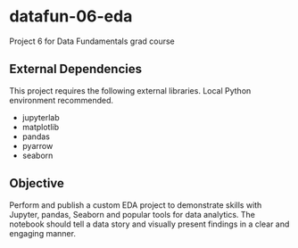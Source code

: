 # datafun-06-eda
Project 6 for Data Fundamentals grad course

## External Dependencies

This project requires the following external libraries. Local Python environment recommended. 

- jupyterlab
- matplotlib
- pandas
- pyarrow
- seaborn

## Objective

Perform and publish a custom EDA project to demonstrate skills with Jupyter, pandas, Seaborn and popular tools for data analytics. The notebook should tell a data story and visually present findings in a clear and engaging manner.